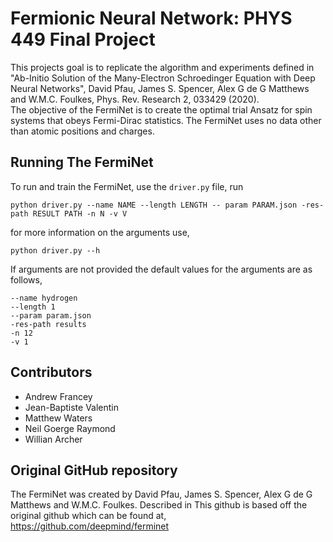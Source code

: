 # Fermionic Neural Network: PHYS 449 Final Project
This projects goal is to replicate the algorithm and experiments defined in 
"Ab-Initio Solution of the Many-Electron Schroedinger Equation with Deep Neural Networks", David Pfau, James S. Spencer, Alex G de G Matthews and W.M.C. Foulkes, Phys. Rev. Research 2, 033429 (2020).
\
The objective of the FermiNet is to create the optimal trial Ansatz for spin systems that obeys 
Fermi-Dirac statistics. The FermiNet uses no data other than atomic positions and charges.


## Running The FermiNet
To run and train the FermiNet, use the `driver.py` file, run
```
python driver.py --name NAME --length LENGTH -- param PARAM.json -res-path RESULT PATH -n N -v V
```
for more information on the arguments use,
```
python driver.py --h
```
If arguments are not provided the default values for the arguments are as follows,
```
--name hydrogen
--length 1
--param param.json
-res-path results
-n 12
-v 1
```

## Contributors
* Andrew Francey
* Jean-Baptiste Valentin
* Matthew Waters
* Neil Goerge Raymond
* Willian Archer

## Original GitHub repository
The FermiNet was created by David Pfau, James S. Spencer, Alex G de G Matthews 
and W.M.C. Foulkes. Described in 
This github is based off the original github which can be found at,
https://github.com/deepmind/ferminet
